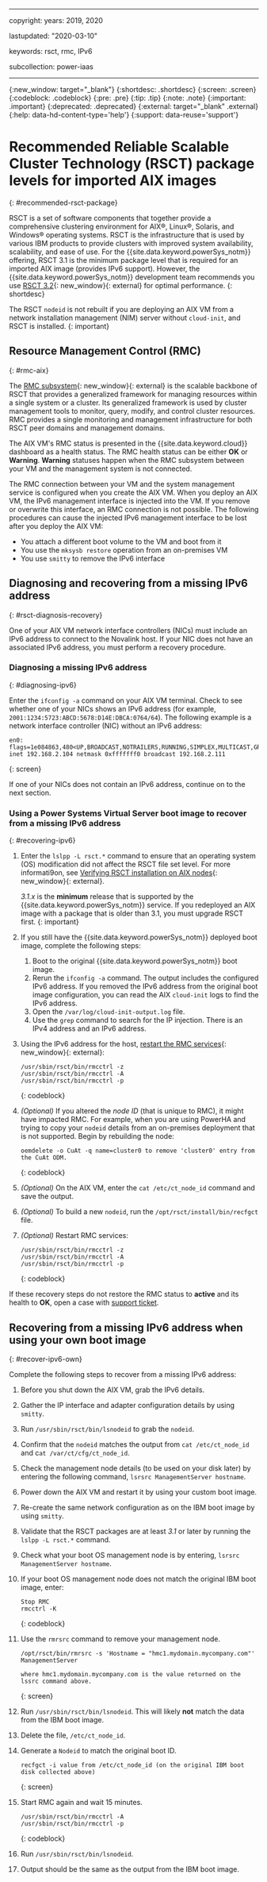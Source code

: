﻿---

copyright:
  years: 2019, 2020

lastupdated: "2020-03-10"

keywords: rsct, rmc, IPv6

subcollection: power-iaas

---

{:new_window: target="_blank"}
{:shortdesc: .shortdesc}
{:screen: .screen}
{:codeblock: .codeblock}
{:pre: .pre}
{:tip: .tip}
{:note: .note}
{:important: .important}
{:deprecated: .deprecated}
{:external: target="_blank" .external}
{:help: data-hd-content-type='help'}
{:support: data-reuse='support'}

# Recommended Reliable Scalable Cluster Technology (RSCT) package levels for imported AIX images
{: #recommended-rsct-package}

RSCT is a set of software components that together provide a comprehensive clustering environment for AIX&reg;, Linux&reg;, Solaris, and Windows&reg; operating systems. RSCT is the infrastructure that is used by various IBM products to provide clusters with improved system availability, scalability, and ease of use. For the {{site.data.keyword.powerSys_notm}} offering, RSCT 3.1 is the minimum package level that is required for an imported AIX image (provides IPv6 support). However, the {{site.data.keyword.powerSys_notm}} development team recommends you use [RSCT 3.2](https://www.ibm.com/support/knowledgecenter/SGVKBA_3.2/navigation/welcome.html){: new_window}{: external} for optimal performance.
{: shortdesc}

The RSCT `nodeid` is not rebuilt if you are deploying an AIX VM from a network installation management (NIM) server without `cloud-init`, and RSCT is installed.
{: important}

## Resource Management Control (RMC)
{: #rmc-aix}

The [RMC subsystem](https://www.ibm.com/support/knowledgecenter/SGVKBA_3.2/admin/bl503_undrmc.html){: new_window}{: external} is the scalable backbone of RSCT that provides a generalized framework for managing resources within a single system or a cluster. Its generalized framework is used by cluster management tools to monitor, query, modify, and control cluster resources. RMC provides a single monitoring and management infrastructure for both RSCT peer domains and management domains.

The AIX VM's RMC status is presented in the {{site.data.keyword.cloud}} dashboard as a health status. The RMC health status can be either **OK** or **Warning**. **Warning** statuses happen when the RMC subsystem between your VM and the management system is not connected.

The RMC connection between your VM and the system management service is configured when you create the AIX VM. When you deploy an AIX VM, the IPv6 management interface is injected into the VM. If you remove or overwrite this interface, an RMC connection is not possible. The following procedures can cause the injected IPv6 management interface to be lost after you deploy the AIX VM:

- You attach a different boot volume to the VM and boot from it
- You use the `mksysb restore` operation from an on-premises VM
- You use `smitty` to remove the IPv6 interface

## Diagnosing and recovering from a missing IPv6 address
{: #rsct-diagnosis-recovery}

One of your AIX VM network interface controllers (NICs) must include an IPv6 address to connect to the Novalink host. If your NIC does not have an associated IPv6 address, you must perform a recovery procedure.

### Diagnosing a missing IPv6 address
{: #diagnosing-ipv6}

Enter the `ifconfig -a` command on your AIX VM terminal. Check to see whether one of your NICs shows an IPv6 address (for example, `2001:1234:5723:ABCD:5678:D14E:DBCA:0764/64`). The following example is a network interface controller (NIC) without an IPv6 address:

```
en0: flags=1e084863,480<UP,BROADCAST,NOTRAILERS,RUNNING,SIMPLEX,MULTICAST,GROUPRT,64BIT,CHECKSUM_OFFLOAD(ACTIVE),CHAIN>
inet 192.168.2.104 netmask 0xfffffff0 broadcast 192.168.2.111
```
{: screen}

If one of your NICs does not contain an IPv6 address, continue on to the next section.

### Using a Power Systems Virtual Server boot image to recover from a missing IPv6 address
{: #recovering-ipv6}

1. Enter the `lslpp -L rsct.*` command to ensure that an operating system (OS) modification did not affect the RSCT file set level. For more informati9on, see [Verifying RSCT installation on AIX nodes](https://www.ibm.com/support/knowledgecenter/SGVKBA_3.2/admin/bl503_instvaix.html){: new_window}{: external}.

    *3.1.x* is the **minimum** release that is supported by the {{site.data.keyword.powerSys_notm}} service. If you redeployed an AIX image with a package that is older than 3.1, you must upgrade RSCT first.
    {: important}

2. If you still have the {{site.data.keyword.powerSys_notm}} deployed boot image, complete the following steps:

    1. Boot to the original {{site.data.keyword.powerSys_notm}} boot image.
    2. Rerun the `ifconfig -a` command. The output includes the configured IPv6 address. If you removed the IPv6 address from the original boot image configuration, you can read the AIX `cloud-init` logs to find the IPv6 address.
    3. Open the `/var/log/cloud-init-output.log` file.
    4. Use the `grep` command to search for the IP injection. There is an IPv4 address and an IPv6 address.

3. Using the IPv6 address for the host, [restart the RMC services](https://www.ibm.com/support/pages/fixing-no-rmc-connection-error){: new_window}{: external}:

    ```
    /usr/sbin/rsct/bin/rmcctrl -z
    /usr/sbin/rsct/bin/rmcctrl -A
    /usr/sbin/rsct/bin/rmcctrl -p
    ```
    {: codeblock}

4. *(Optional)* If you altered the *node ID* (that is unique to RMC), it might have impacted RMC. For example, when you are using PowerHA and trying to copy your `nodeid` details from an on-premises deployment that is not supported. Begin by rebuilding the node:

    ```
    oemdelete -o CuAt -q name=cluster0 to remove 'cluster0' entry from the CuAt ODM.
    ```
    {: codeblock}

5. *(Optional)* On the AIX VM, enter the `cat /etc/ct_node_id` command and save the output.

6. *(Optional)* To build a new `nodeid`, run the `/opt/rsct/install/bin/recfgct` file.

7. *(Optional)* Restart RMC services:

    ```
    /usr/sbin/rsct/bin/rmcctrl -z
    /usr/sbin/rsct/bin/rmcctrl -A
    /usr/sbin/rsct/bin/rmcctrl -p
    ```
    {: codeblock}

If these recovery steps do not restore the RMC status to **active** and its health to **OK**, open a case with [support ticket](/docs/power-iaas?topic=power-iaas-getting-help-and-support).

## Recovering from a missing IPv6 address when using your own boot image
{: #recover-ipv6-own}

Complete the following steps to recover from a missing IPv6 address:

1. Before you shut down the AIX VM, grab the IPv6 details.

2. Gather the IP interface and adapter configuration details by using `smitty`.

3. Run `/usr/sbin/rsct/bin/lsnodeid` to grab the `nodeid`.

4. Confirm that the `nodeid` matches the output from `cat /etc/ct_node_id` and c`at /var/ct/cfg/ct_node_id`.

5. Check the management node details (to be used on your disk later) by entering the following command, `lsrsrc ManagementServer hostname`.

6. Power down the AIX VM and restart it by using your custom boot image.

7. Re-create the same network configuration as on the IBM boot image by using `smitty`.

8. Validate that the RSCT packages are at least *3.1* or later by running the `lslpp -L rsct.*` command.

9. Check what your boot OS management node is by entering, `lsrsrc ManagementServer hostname`.

10. If your boot OS management node does not match the original IBM boot image, enter:

    ```
    Stop RMC
    rmcctrl -K
    ```
    {: codeblock}

11. Use the `rmrsrc` command to remove your management node.

    ```
    /opt/rsct/bin/rmrsrc -s 'Hostname = "hmc1.mydomain.mycompany.com"' ManagementServer

    where hmc1.mydomain.mycompany.com is the value returned on the lssrc command above.
    ```
    {: screen}

12. Run `/usr/sbin/rsct/bin/lsnodeid`. This will likely **not** match the data from the IBM boot image.

13. Delete the file, `/etc/ct_node_id`.

14. Generate a `Nodeid` to match the original boot ID.

    ```
    recfgct -i value from /etc/ct_node_id (on the original IBM boot disk collected above)
    ```
    {: screen}

15. Start RMC again and wait 15 minutes.

    ```
    /usr/sbin/rsct/bin/rmcctrl -A
    /usr/sbin/rsct/bin/rmcctrl -p
    ```
    {: codeblock}

16. Run `/usr/sbin/rsct/bin/lsnodeid`.

17. Output should be the same as the output from the IBM boot image.
